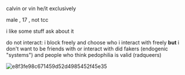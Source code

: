 calvin or vin  he/it exclusively 

male , 17 , not tcc

i like some stuff ask about it



do not interact: i block freely and choose who i interact with freely **but** i don't want to be friends with or interact with did fakers (endogenic "systems") and people who think pedophilia is valid (radqueers)


![e8f3fe98c671459d52d4985452f45e35](https://github.com/user-attachments/assets/acce8416-7569-4456-8a7d-4b3626e1746c)
